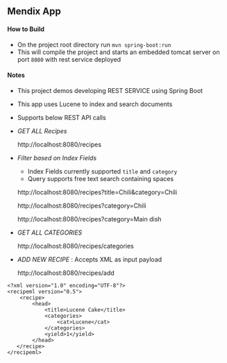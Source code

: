 ## Mendix App

#### How to Build

- On the project root directory run `mvn spring-boot:run`
- This will compile the project and starts an embedded tomcat server on port `8080` with rest service deployed

#### Notes

- This project demos developing REST SERVICE using Spring Boot
- This app uses Lucene to index and search documents
- Supports below REST API calls

- *GET ALL Recipes*

   http://localhost:8080/recipes
  
- _Filter based on Index Fields_

    - Index Fields currently supported `title` and `category` 
    - Query supports free text search containing spaces

  http://localhost:8080/recipes?title=Chili&category=Chili
  
  http://localhost:8080/recipes?category=Chili
  
  http://localhost:8080/recipes?category=Main dish
  
- _GET ALL CATEGORIES_

   http://localhost:8080/recipes/categories
  
  
- _ADD NEW RECIPE_ : Accepts XML as input payload

   http://localhost:8080/recipes/add

```
<?xml version="1.0" encoding="UTF-8"?>
<recipeml version="0.5">
    <recipe>
        <head>
            <title>Lucene Cake</title>
            <categories>
                <cat>Lucene</cat>
            </categories>
            <yield>1</yield>
        </head>
   </recipe>
</recipeml>
```
